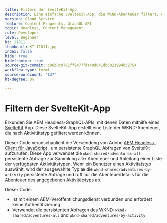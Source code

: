 ```yaml
---
title: Filtern der SvelteKit-App
description: Eine einfache SvelteKit-App, die WKND-Abenteuer filtert, die mit Inhaltsfragmenten modelliert wurden.
version: Cloud Service
feature: Content Fragments, GraphQL API
topic: Headless, Content Management
role: Developer
level: Beginner
kt: 11811
thumbnail: KT-11811.jpg
index: false
hide: true
hidefromtoc: true
source-git-commit: c96b8c9761ff9477fda40d641db5021994b32754
workflow-type: tm+mt
source-wordcount: '137'
ht-degree: 0%

---
```



# Filtern der SvelteKit-App

Erkunden Sie AEM Headless-GraphQL-APIs, mit denen Daten mithilfe eines [SvelteKit](https://kit.svelte.dev/) App. Diese SvelteKit-App erstellt eine Liste der WKND-Abenteuer, die nach Aktivitätstyp gefiltert werden können.

Dieser Code veranschaulicht die Verwendung von Adobe [AEM Headless-Client für JavaScript](https://github.com/adobe/aem-headless-client-js/blob/main/api-reference.md) , um persistente GraphQL-Abfragen von SvelteKit aufzurufen. Diese App verwendet die `wknd-shared/adventures-all` persistente Abfrage zur Sammlung aller Abenteuer und Ableitung einer Liste der verfügbaren Aktivitätstypen. Wenn ein Benutzer einen Aktivitätstyp auswählt, wird der ausgewählte Typ an die `wknd-shared/adventures-by-activity` persistente Abfrage und ruft nur die Abenteuerdetails für die Abenteuer des angegebenen Aktivitätstyps ab.

Dieser Code:

+ Ist mit einem AEM-Veröffentlichungsdienst verbunden und erfordert keine Authentifizierung
+ Verwendet die persistenten Abfragen des WKND: `wknd-shared/adventures-all` und `wknd-shared/adventures-by-activity`
